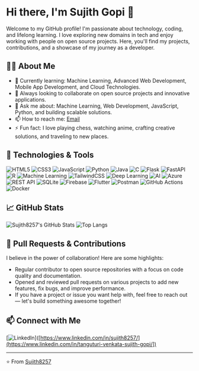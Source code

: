 # Hi there, I'm Sujith Gopi 👋

Welcome to my GitHub profile! I'm passionate about technology, coding, and lifelong learning. I love exploring new domains in tech and enjoy working with people on open source projects. Here, you'll find my projects, contributions, and a showcase of my journey as a developer.

## 🧑‍💻 About Me

- 🌱 Currently learning: Machine Learning, Advanced Web Development, Mobile App Development, and Cloud Technologies.
- 👯 Always looking to collaborate on open source projects and innovative applications.
- 💬 Ask me about: Machine Learning, Web Development, JavaScript, Python, and building scalable solutions.
- 📫 How to reach me: [Email](mailto:sujithgopi740@gmail.com)
- ⚡ Fun fact: I love playing chess, watching anime, crafting creative solutions, and traveling to new places.

## 🔧 Technologies & Tools

![HTML5](https://img.shields.io/badge/html5-%23E34F26.svg?style=for-the-badge&logo=html5&logoColor=white)
![CSS3](https://img.shields.io/badge/css3-%231572B6.svg?style=for-the-badge&logo=css3&logoColor=white)
![JavaScript](https://img.shields.io/badge/javascript-%23323330.svg?style=for-the-badge&logo=javascript&logoColor=%23F7DF1E)
![Python](https://img.shields.io/badge/python-%2314354C.svg?style=for-the-badge&logo=python&logoColor=white)
![Java](https://img.shields.io/badge/java-%231572B6.svg?style=for-the-badge&logo=java&logoColor=white)
![C](https://img.shields.io/badge/C-%23E34F26.svg?style=for-the-badge&logo=C&logoColor=white)
![Flask](https://img.shields.io/badge/flask-%2314354C.svg?style=for-the-badge&logo=flask&logoColor=white)
![FastAPI](https://img.shields.io/badge/fastapi-%2300C7B7.svg?style=for-the-badge&logo=fastapi&logoColor=white)
![R](https://img.shields.io/badge/R-%2314354C.svg?style=for-the-badge&logo=R&logoColor=white)
![Machine Learning](https://img.shields.io/badge/machine--learning-%2345b8d8.svg?style=for-the-badge&logo=machine-learning&logoColor=white)
![TailwindCSS](https://img.shields.io/badge/tailwindcss-%2338B2AC.svg?style=for-the-badge&logo=tailwind-css&logoColor=white)
![Deep Learning](https://img.shields.io/badge/deep--learning-%2345b8d8.svg?style=for-the-badge&logo=deep-learning&logoColor=white)
![AI](https://img.shields.io/badge/AI-%2345b8d8.svg?style=for-the-badge&logo=ai&logoColor=white)
![Azure](https://img.shields.io/badge/azure-%230072C6.svg?style=for-the-badge&logo=microsoft-azure&logoColor=white)
![REST API](https://img.shields.io/badge/rest--api-%23FF6F00.svg?style=for-the-badge&logo=rest-api&logoColor=white)
![SQLite](https://img.shields.io/badge/sqlite-%2307405e.svg?style=for-the-badge&logo=sqlite&logoColor=white)
![Firebase](https://img.shields.io/badge/firebase-%23039BE5.svg?style=for-the-badge&logo=firebase&logoColor=white)
![Flutter](https://img.shields.io/badge/flutter-%2302569B.svg?style=for-the-badge&logo=flutter&logoColor=white)
![Postman](https://img.shields.io/badge/postman-%23FF6C37.svg?style=for-the-badge&logo=postman&logoColor=white)
![GitHub Actions](https://img.shields.io/badge/github%20actions-%232671E5.svg?style=for-the-badge&logo=githubactions&logoColor=white)
![Docker](https://img.shields.io/badge/docker-%230db7ed.svg?style=for-the-badge&logo=docker&logoColor=white)

## 📈 GitHub Stats

![Sujith8257's GitHub Stats](https://github-readme-stats.vercel.app/api?username=Sujith8257&show_icons=true&theme=radical)
![Top Langs](https://github-readme-stats.vercel.app/api/top-langs/?username=Sujith8257&layout=compact&theme=radical)

## 🚀 Pull Requests & Contributions

I believe in the power of collaboration! Here are some highlights:
- Regular contributor to open source repositories with a focus on code quality and documentation.
- Opened and reviewed pull requests on various projects to add new features, fix bugs, and improve performance.
- If you have a project or issue you want help with, feel free to reach out — let's build something awesome together!

## 📫 Connect with Me

[![LinkedIn](https://img.shields.io/badge/LinkedIn-%230077B5.svg?style=for-the-badge&logo=linkedin&logoColor=white)]([https://www.linkedin.com/in/sujith8257/](https://www.linkedin.com/in/tanguturi-venkata-sujith-gopi/])

---

⭐️ From [Sujith8257]([https://github.com/Sujith8257])
